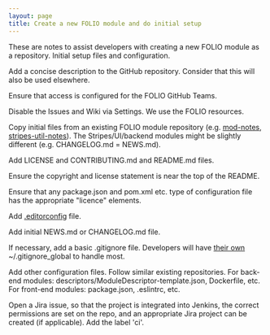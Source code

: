 ```yaml
---
layout: page
title: Create a new FOLIO module and do initial setup
---
```


These are notes to assist developers with creating a new FOLIO module as a repository.
Initial setup files and configuration.

Add a concise description to the GitHub repository. Consider that this will also be used elsewhere.

Ensure that access is configured for the FOLIO GitHub Teams.

Disable the Issues and Wiki via Settings. We use the FOLIO resources.

Copy initial files from an existing FOLIO module repository (e.g.
[mod-notes](https://github.com/folio-org/mod-notes),
[stripes-util-notes](https://github.com/folio-org/stripes-util-notes)).
The Stripes/UI/backend modules might be slightly different (e.g. CHANGELOG.md = NEWS.md).

Add LICENSE and CONTRIBUTING.md and README.md files.

Ensure the copyright and license statement is near the top of the README.

Ensure that any package.json and pom.xml etc. type of configuration file has the appropriate "licence" elements.

Add [.editorconfig](setup#use-editorconfig-for-consistent-whitespace) file.

Add initial NEWS.md or CHANGELOG.md file.

If necessary, add a basic .gitignore file.
Developers will have [their own](setup#use-gitignore) ~/.gitignore_global to handle most.

Add other configuration files. Follow similar existing repositories.
For back-end modules: descriptors/ModuleDescriptor-template.json, Dockerfile, etc.
For front-end modules: package.json, .eslintrc, etc.

Open a Jira issue, so that the project is integrated into Jenkins, the correct permissions are set on the repo, and an appropriate Jira project can be created (if applicable). Add the label 'ci'.



